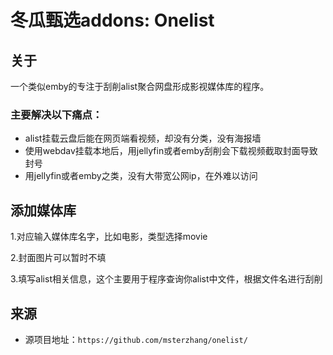 # 冬瓜甄选addons: Onelist



## 关于

一个类似emby的专注于刮削alist聚合网盘形成影视媒体库的程序。 

### 主要解决以下痛点：

- alist挂载云盘后能在网页端看视频，却没有分类，没有海报墙
- 使用webdav挂载本地后，用jellyfin或者emby刮削会下载视频截取封面导致封号
- 用jellyfin或者emby之类，没有大带宽公网ip，在外难以访问



## 添加媒体库

1.对应输入媒体库名字，比如电影，类型选择movie 

2.封面图片可以暂时不填 

3.填写alist相关信息，这个主要用于程序查询你alist中文件，根据文件名进行刮削 

## 来源

- 源项目地址：`https://github.com/msterzhang/onelist/`

    